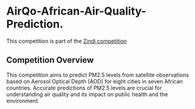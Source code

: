 # AirQo-African-Air-Quality-Prediction.
This competition is part of the [Zindi competition]([https://zindi.africa/competitions](https://zindi.africa/competitions/airqo-african-air-quality-prediction-challenge))
## Competition Overview

This competition aims to predict PM2.5 levels from satellite observations based on Aerosol Optical Depth (AOD) for eight cities in seven African countries. Accurate predictions of PM2.5 levels are crucial for understanding air quality and its impact on public health and the environment.
